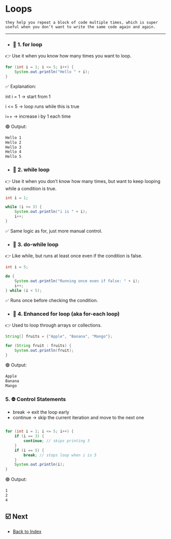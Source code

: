 # Loops 

    they help you repeat a block of code multiple times, which is super useful when you don’t want to write the same code again and again.
---

* ### 🔁 1. for loop
  
👉 Use it when you know how many times you want to loop.
```java
for (int i = 1; i <= 5; i++) {
    System.out.println("Hello " + i);
}

```
✅ Explanation:

int i = 1 → start from 1

i <= 5 → loop runs while this is true

i++ → increase i by 1 each time

🟢 Output:

```cmd 
Hello 1
Hello 2
Hello 3
Hello 4
Hello 5
```
* ### 🔁 2. while loop
👉 Use it when you don’t know how many times, but want to keep looping while a condition is true.
```java
int i = 1;

while (i <= 3) {
    System.out.println("i is " + i);
    i++;
}

```
✅ Same logic as for, just more manual control.

* ### 🔁 3. do-while loop

👉 Like while, but runs at least once even if the condition is false.

```java 
int i = 5;

do {
    System.out.println("Running once even if false: " + i);
    i++;
} while (i < 5);
```
✅ Runs once before checking the condition.

* ### 🔁 4. Enhanced for loop (aka for-each loop)

👉 Used to loop through arrays or collections.

```java 
String[] fruits = {"Apple", "Banana", "Mango"};

for (String fruit : fruits) {
    System.out.println(fruit);
}

```

🟢 Output:

```java 
Apple
Banana
Mango
```


### 5. ⛔ Control Statements
    
* break → exit the loop early
* continue → skip the current iteration and move to the next one

```java 

for (int i = 1; i <= 5; i++) {
    if (i == 3) {
        continue; // skips printing 3
    }
    if (i == 5) {
        break; // stops loop when i is 5
    }
    System.out.println(i);
}

```
🟢 Output:

```cmd 
1
2
4

```

## ☑️ Next

- [Back to Index](./index.md)